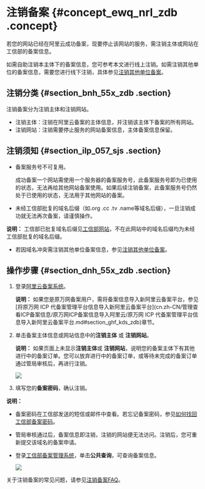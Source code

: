 # 注销备案 {#concept_ewq_nrl_zdb .concept}

若您的网站已经在阿里云成功备案，现要停止该网站的服务，需注销主体或网站在工信部的备案信息。

如需自助注销本主体下的备案信息，您可参考本文进行线上注销。如需注销其他单位的备案信息，需要您进行线下注销，具体参见[注销其他单位备案](cn.zh-CN/管理查看ICP备案信息/注销备案/注销其他单位备案.md#)。

## 注销分类 {#section_bnh_55x_zdb .section}

注销备案分为注销主体和注销网站。

-   注销主体：注销在阿里云备案的主体信息，并注销该主体下备案的所有网站。
-   注销网站：注销需要停止服务的网站备案信息，主体备案信息保留。

## 注销须知 {#section_ilp_057_sjs .section}

-   备案服务号不可复用。

    成功备案一个网站需使用一个服务器的备案服务号，此备案服务号即为已使用的状态，无法再给其他网站备案使用。如果后续注销备案，此备案服务号仍然处于已使用的状态，无法用于其他网站的备案。

-   未经工信部批复的域名后缀（如.org .cc .tv .name等域名后缀），一旦注销成功就无法再次备案，请谨慎操作。

**说明：** 工信部已批复域名后缀见[工信部网站](http://域名.信息)，不在此网站中的域名后缀均为未经工信部批复的域名后缀。

-   若因域名冲突需注销其他单位备案信息，参见[注销其他单位备案](cn.zh-CN/管理查看ICP备案信息/注销备案/注销其他单位备案.md#)。

## 操作步骤 {#section_dnh_55x_zdb .section}

1.  登录[阿里云备案系统](https://beian.aliyun.com/order/index)。

    **说明：** 如果您是原万网备案用户，需将备案信息导入新阿里云备案平台，参见[将原万网 ICP 代备案管理平台信息导入新阿里云备案平台](cn.zh-CN/管理查看ICP备案信息/原万网ICP备案信息导入阿里云/原万网 ICP 代备案管理平台信息导入新阿里云备案平台.md#section_ghf_kds_zdb)章节。

2.  单击备案主体信息或网站信息中的**注销主体** 或 **注销网站**。

    **说明：** 如果页面上未显示**注销主体**或 **注销网站**，说明您的备案主体下有其他进行中的备案订单。您可以放弃进行中的备案订单，或等待未完成的备案订单通过管局审核后，再进行注销。

    ![](http://static-aliyun-doc.oss-cn-hangzhou.aliyuncs.com/assets/img/14203/15604792289606_zh-CN.png)

3.  填写您的**备案密码**，确认注销。

**说明：** 

-   备案密码在工信部发送的短信或邮件中查看。若忘记备案密码，参见[如何找回工信部备案密码](../cn.zh-CN/常见问题/备案平台及工信部页面操作FAQ/如何找回工信部备案密码？.md#)。
-   管局审核通过后，备案信息即注销，注销的网站便无法访问。注销后，您可重新提交该域名的备案申请。
-   登录[工信部备案管理系统](http://www.beian.miit.gov.cn)，单击**公共查询**，可查询备案信息。

    ![](http://static-aliyun-doc.oss-cn-hangzhou.aliyuncs.com/assets/img/14203/156047922811194_zh-CN.png)


关于注销备案的常见问题，请参见[注销备案FAQ](../cn.zh-CN/常见问题/注销备案FAQ.md#)。

